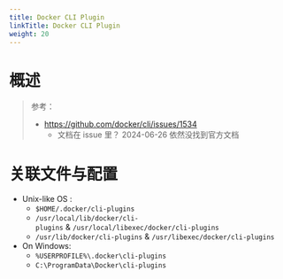 ```yaml
---
title: Docker CLI Plugin
linkTitle: Docker CLI Plugin
weight: 20
---
```


# 概述

> 参考：
>
> - https://github.com/docker/cli/issues/1534
>   - 文档在 issue 里？ 2024-06-26 依然没找到官方文档

# 关联文件与配置

- Unix-like OS :
  - `$HOME/.docker/cli-plugins`
  - `/usr/local/lib/docker/cli-plugins` & `/usr/local/libexec/docker/cli-plugins`
  - `/usr/lib/docker/cli-plugins` & `/usr/libexec/docker/cli-plugins`
- On Windows:
  - `%USERPROFILE%\.docker\cli-plugins`
  - `C:\ProgramData\Docker\cli-plugins`
